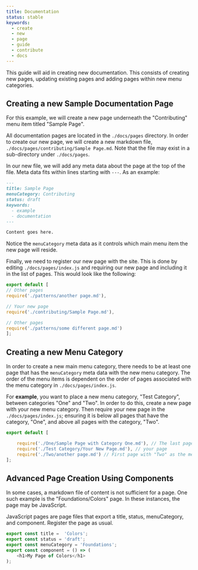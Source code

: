 ```yaml
---
title: Documentation
status: stable
keywords:
  - create
  - new
  - page
  - guide
  - contribute
  - docs
---
```


This guide will aid in creating new documentation. This consists of creating new pages, updating existing pages and adding pages within new menu categories.

## Creating a new Sample Documentation Page
For this example, we will create a new page underneath the "Contributing" menu item titled "Sample Page".

All documentation pages are located in the `./docs/pages` directory. In order to create our new page, we will create a new markdown file, `./docs/pages/contributing/Sample Page.md`. Note that the file may exist in a sub-directory under `./docs/pages`.

In our new file, we will add any meta data about the page at the top of the file. Meta data fits within lines starting with `---`. As an example:

```md
---
title: Sample Page
menuCategory: Contributing
status: draft
keywords:
  - example
  - documentation
---

Content goes here.
```

Notice the `menuCategory` meta data as it controls which main menu item the new page will reside.

Finally, we need to register our new page with the site. This is done by editing `./docs/pages/index.js` and requiring our new page and including it in the list of pages. This would look like the following:

```js
export default [
// Other pages
require('./patterns/another page.md'),

// Your new page
require('./contributing/Sample Page.md'),

// Other pages
require('./patterns/some different page.md')
];
```

## Creating a new Menu Category
In order to create a new main menu category, there needs to be at least one page that has the `menuCategory` meta data with the new menu category. The order of the menu items is dependent on the order of pages associated with the menu category in `./docs/pages/index.js`.

For **example**, you want to place a new menu category, "Test Category", between categories "One" and "Two". In order to do this, create a new page with your new menu category. Then require your new page in the `./docs/pages/index.js`; ensuring it is below all pages that have the category, "One", and above all pages with the category, "Two".

```js
export default [

    require('./One/Sample Page with Category One.md'), // The last page with "One" as the menu category
    require('./Test Category/Your New Page.md'), // your page
    require('./Two/another page.md') // First page with "Two" as the menu category
];
```

## Advanced Page Creation Using Components
In some cases, a markdown file of content is not sufficient for a page. One such example is the "Foundations/Colors" page. In these instances, the page may be JavaScript.

JavaScript pages are page files that export a title, status, menuCategory, and component. Register the page as usual.

```js
export const title =  'Colors';
export const status = 'draft';
export const menuCategory = 'Foundations';
export const component = () => (
    <h1>My Page of Colors</h1>
);
```
